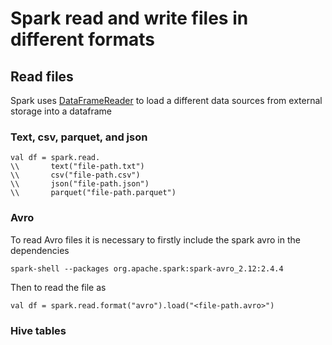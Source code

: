 # Spark read and write files in different formats

## Read files
Spark uses [DataFrameReader](https://spark.apache.org/docs/latest/api/scala/index.html#org.apache.spark.sql.DataFrameReader) to load a different data sources from external storage into a dataframe
### Text, csv, parquet, and json
```
val df = spark.read.
\\       text("file-path.txt")
\\       csv("file-path.csv")
\\       json("file-path.json")
\\       parquet("file-path.parquet")
```
### Avro
To read Avro files it is necessary to firstly include the spark avro in the dependencies
```
spark-shell --packages org.apache.spark:spark-avro_2.12:2.4.4
```
Then to read the file as
```
val df = spark.read.format("avro").load("<file-path.avro>")
```
### Hive tables
